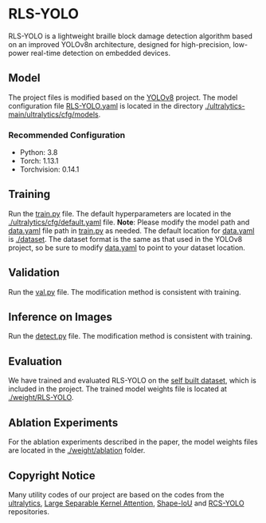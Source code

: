 # RLS-YOLO
RLS-YOLO is a lightweight braille block damage detection algorithm based on an improved YOLOv8n architecture, designed for high-precision, low-power real-time detection on embedded devices.


## Model
The project files is modified based on the [YOLOv8](https://github.com/ultralytics/ultralytics) project. The model configuration file [RLS-YOLO.yaml](https://github.com/batter-and-batter/RLS-YOLO/blob/master/ultralytics-main/ultralytics/cfg/models/RCS-YOLO/RLS-YOLO.yaml) is located in the directory [./ultralytics-main/ultralytics/cfg/models](https://github.com/batter-and-batter/RLS-YOLO/tree/master/ultralytics-main/ultralytics/cfg/models).

### Recommended Configuration
- Python: 3.8
- Torch: 1.13.1
- Torchvision: 0.14.1

## Training
Run the [train.py](https://github.com/batter-and-batter/RLS-YOLO/blob/master/ultralytics-main/train.py) file. The default hyperparameters are located in the [./ultralytics/cfg/default.yaml](https://github.com/batter-and-batter/RLS-YOLO/blob/master/ultralytics-main/ultralytics/cfg/default.yaml) file.
**Note**: Please modify the model path and [data.yaml](https://github.com/batter-and-batter/RLS-YOLO/blob/master/ultralytics-main/dataset/data.yaml) file path in [train.py](https://github.com/batter-and-batter/RLS-YOLO/blob/master/ultralytics-main/train.py) as needed. The default location for [data.yaml](https://github.com/batter-and-batter/RLS-YOLO/blob/master/ultralytics-main/dataset/data.yaml) is [./dataset](https://github.com/batter-and-batter/RLS-YOLO/tree/master/ultralytics-main/dataset). The dataset format is the same as that used in the YOLOv8 project, so be sure to modify [data.yaml](https://github.com/batter-and-batter/RLS-YOLO/blob/master/ultralytics-main/dataset/data.yaml) to point to your dataset location.

## Validation
Run the [val.py](https://github.com/batter-and-batter/RLS-YOLO/blob/master/ultralytics-main/val.py) file. The modification method is consistent with training.

## Inference on Images
Run the [detect.py](https://github.com/batter-and-batter/RLS-YOLO/blob/master/ultralytics-main/detect.py) file. The modification method is consistent with training.

## Evaluation
We have trained and evaluated RLS-YOLO on the [self built dataset](https://github.com/batter-and-batter/RLS-YOLO/tree/master/ultralytics-main/dataset), which is included in the project. The trained model weights file is located at [./weight/RLS-YOLO](https://github.com/batter-and-batter/RLS-YOLO/tree/master/ultralytics-main/weight/RLS-YOLO).

## Ablation Experiments
For the ablation experiments described in the paper, the model weights files are located in the [./weight/ablation](https://github.com/batter-and-batter/RLS-YOLO/tree/master/ultralytics-main/weight/ablation) folder.

## Copyright Notice
Many utility codes of our project are based on the codes from the [ultralytics](https://github.com/ultralytics/ultralytics), [Large Separable Kernel Attention](https://github.com/StevenLauHKHK/Large-Separable-Kernel-Attention), [Shape-IoU](https://github.com/malagoutou/Shape-IoU) and [RCS-YOLO](https://github.com/mkang315/RCS-YOLO) repositories.

